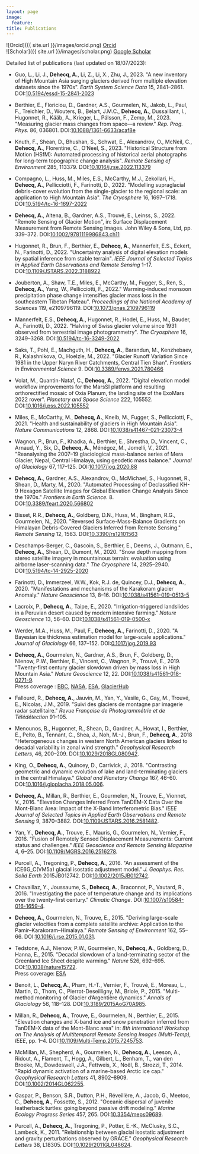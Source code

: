 ```yaml
---
layout: page
image:
  feature:
title: Publications
---
```



![Orcid]({{ site.url }}/images/orcid.png) [Orcid](http://orcid.org/0000-0002-5157-1183)   
![Scholar]({{ site.url }}/images/scholar.png) [Google Scholar](https://scholar.google.fr/citations?user=4Fk2yxUAAAAJ&hl)   

Detailed list of publications (last updated on 18/07/2023):

- Guo, L., Li, J., **Dehecq, A.**, Li, Z., Li, X., Zhu, J., 2023. "A new inventory of High Mountain Asia surging glaciers derived from multiple elevation datasets since the 1970s". *Earth System Science Data* 15, 2841–2861. DOI:[10.5194/essd-15-2841-2023](https://doi.org/10.5194/essd-15-2841-2023)

- Berthier, E., Floriciou, D., Gardner, A.S., Gourmelen, N., Jakob, L., Paul, F., Treichler, D., Wouters, B., Belart, J.M.C., **Dehecq, A.**, Dussaillant, I., Hugonnet, R., Kääb, A., Krieger, L., Pálsson, F., Zemp, M., 2023. "Measuring glacier mass changes from space—a review." *Rep. Prog. Phys.* 86, 036801. DOI:[10.1088/1361-6633/acaf8e](https://doi.org/10.1088/1361-6633/acaf8e)

- Knuth, F., Shean, D., Bhushan, S., Schwat, E., Alexandrov, O., McNeil, C., **Dehecq, A.**, Florentine, C., O’Neel, S., 2023. "Historical Structure from Motion (HSfM): Automated processing of historical aerial photographs for long-term topographic change analysis". *Remote Sensing of Environment* 285, 113379. DOI:[10.1016/j.rse.2022.113379](https://doi.org/10.1016/j.rse.2022.113379)

- Compagno, L., Huss, M., Miles, E.S., McCarthy, M.J., Zekollari, H., **Dehecq, A.**, Pellicciotti, F., Farinotti, D., 2022. "Modelling supraglacial debris-cover evolution from the single-glacier to the regional scale: an application to High Mountain Asia". *The Cryosphere* 16, 1697–1718. DOI:[10.5194/tc-16-1697-2022](https://doi.org/10.5194/tc-16-1697-2022)

- **Dehecq, A.**, Altena, B., Gardner, A.S., Trouvé, E., Leinss, S., 2022. "Remote Sensing of Glacier Motion", in: Surface Displacement Measurement from Remote Sensing Images. John Wiley & Sons, Ltd, pp. 339–372. DOI:[10.1002/9781119986843.ch11](https://doi.org/10.1002/9781119986843.ch11)

- Hugonnet, R., Brun, F., Berthier, E., **Dehecq, A.**, Mannerfelt, E.S., Eckert, N., Farinotti, D., 2022. "Uncertainty analysis of digital elevation models by spatial inference from stable terrain". *IEEE Journal of Selected Topics in Applied Earth Observations and Remote Sensing* 1–17. DOI:[10.1109/JSTARS.2022.3188922](https://doi.org/10.1109/JSTARS.2022.3188922)

- Jouberton, A., Shaw, T.E., Miles, E., McCarthy, M., Fugger, S., Ren, S., **Dehecq, A.**, Yang, W., Pellicciotti, F., 2022." Warming-induced monsoon precipitation phase change intensifies glacier mass loss in the southeastern Tibetan Plateau". *Proceedings of the National Academy of Sciences* 119, e2109796119. DOI:[10.1073/pnas.2109796119](https://doi.org/10.1073/pnas.2109796119)

- Mannerfelt, E.S., **Dehecq, A.**, Hugonnet, R., Hodel, E., Huss, M., Bauder, A., Farinotti, D., 2022. "Halving of Swiss glacier volume since 1931 observed from terrestrial image photogrammetry". *The Cryosphere* 16, 3249–3268. DOI:[10.5194/tc-16-3249-2022](https://doi.org/10.5194/tc-16-3249-2022)

- Saks, T., Pohl, E., Machguth, H., **Dehecq, A.**, Barandun, M., Kenzhebaev, R., Kalashnikova, O., Hoelzle, M., 2022. "Glacier Runoff Variation Since 1981 in the Upper Naryn River Catchments, Central Tien Shan". *Frontiers in Environmental Science* 9. DOI:[10.3389/fenvs.2021.780466](https://doi.org/10.3389/fenvs.2021.780466)

- Volat, M., Quantin-Nataf, C., **Dehecq, A.**, 2022. "Digital elevation model workflow improvements for the MarsSI platform and resulting orthorectified mosaic of Oxia Planum, the landing site of the ExoMars 2022 rover". *Planetary and Space Science* 222, 105552. DOI:[10.1016/j.pss.2022.105552](https://doi.org/10.1016/j.pss.2022.105552)

- Miles, E., McCarthy, M., **Dehecq, A.**, Kneib, M., Fugger, S., Pellicciotti, F., 2021. "Health and sustainability of glaciers in High Mountain Asia". *Nature Communications* 12, 2868. DOI:[10.1038/s41467-021-23073-4](https://doi.org/10.1038/s41467-021-23073-4)

- Wagnon, P., Brun, F., Khadka, A., Berthier, E., Shrestha, D., Vincent, C., Arnaud, Y., Six, D., **Dehecq, A.**, Ménégoz, M., Jomelli, V., 2021. "Reanalysing the 2007–19 glaciological mass-balance series of Mera Glacier, Nepal, Central Himalaya, using geodetic mass balance." *Journal of Glaciology* 67, 117–125. DOI:[10.1017/jog.2020.88](https://doi.org/10.1017/jog.2020.88)

- **Dehecq, A.**, Gardner, A.S., Alexandrov, O., McMichael, S., Hugonnet, R., Shean, D., Marty, M., 2020. "Automated Processing of Declassified KH-9 Hexagon Satellite Images for Global Elevation Change Analysis Since the 1970s." *Frontiers in Earth Science.* 8. DOI:[10.3389/feart.2020.566802](https://doi.org/10.3389/feart.2020.566802)

- Bisset, R.R., **Dehecq, A.**, Goldberg, D.N., Huss, M., Bingham, R.G., Gourmelen, N., 2020. "Reversed Surface-Mass-Balance Gradients on Himalayan Debris-Covered Glaciers Inferred from Remote Sensing." *Remote Sensing* 12, 1563. DOI:[10.3390/rs12101563](https://doi.org/10.3390/rs12101563)
 
- Deschamps-Berger, C., Gascoin, S., Berthier, E., Deems, J., Gutmann, E., **Dehecq, A.**, Shean, D., Dumont, M., 2020. "Snow depth mapping from stereo satellite imagery in mountainous terrain: evaluation using airborne laser-scanning data." *The Cryosphere* 14, 2925–2940. DOI:[10.5194/tc-14-2925-2020](https://doi.org/10.5194/tc-14-2925-2020)

- Farinotti, D., Immerzeel, W.W., Kok, R.J. de, Quincey, D.J., **Dehecq, A.**, 2020. "Manifestations and mechanisms of the Karakoram glacier Anomaly." *Nature Geoscience* 13, 8–16. DOI:[10.1038/s41561-019-0513-5](https://doi.org/10.1038/s41561-019-0513-5)

- Lacroix, P., **Dehecq, A.**, Taipe, E., 2020. "Irrigation-triggered landslides in a Peruvian desert caused by modern intensive farming." *Nature Geoscience* 13, 56–60. DOI:[10.1038/s41561-019-0500-x](https://doi.org/10.1038/s41561-019-0500-x)

- Werder, M.A., Huss, M., Paul, F., **Dehecq, A.**, Farinotti, D., 2020. "A Bayesian ice thickness estimation model for large-scale applications." *Journal of Glaciology* 66, 137–152. DOI:[0.1017/jog.2019.93](https://doi.org/10.1017/jog.2019.93)

- **Dehecq, A.**, Gourmelen, N., Gardner, A.S., Brun, F., Goldberg, D., Nienow, P.W., Berthier, E., Vincent, C., Wagnon, P., Trouvé, E., 2019. "Twenty-first century glacier slowdown driven by mass loss in High Mountain Asia." *Nature Geoscience* 12, 22. DOI:[10.1038/s41561-018-0271-9](https://doi.org/10.1038/s41561-018-0271-9).  
Press coverage : [BBC](https://www.bbc.com/news/science-environment-46502040), [NASA](https://earthobservatory.nasa.gov/images/144376/ice-loss-slows-down-asian-glaciers), [ESA](https://www.esa.int/Our_Activities/Observing_the_Earth/Space_for_our_climate/Slow_flow_for_glaciers_thinning_in_Asia), [GlacierHub](http://glacierhub.org/2019/01/08/ice-loss-gravity-and-asian-glacier-slowdown/)

- Fallourd, R., **Dehecq, A.**, Jauvin, M., Yan, Y., Vasile, G., Gay, M., Trouvé, E., Nicolas, J.M., 2019. "Suivi des glaciers de montagne par imagerie radar satellitaire." *Revue Française de Photogrammétrie et de Télédétection* 91–105.

- Menounos, B., Hugonnet, R., Shean, D., Gardner, A., Howat, I., Berthier, E., Pelto, B., Tennant, C., Shea, J., Noh, M.-J., Brun, F., **Dehecq, A.**, 2018 "Heterogeneous changes in western North American glaciers linked to decadal variability in zonal wind strength." *Geophysical Research Letters*, 46, 200–209. DOI:[10.1029/2018GL080942](https://doi.org/10.1029/2018GL080942).

- King, O., **Dehecq, A.**, Quincey, D., Carrivick, J., 2018. "Contrasting geometric and dynamic evolution of lake and land-terminating glaciers in the central Himalaya." *Global and Planetary Change* 167, 46–60. DOI:[10.1016/j.gloplacha.2018.05.006](https://doi.org/10.1016/j.gloplacha.2018.05.006).

- **Dehecq, A.**, Millan, R., Berthier, E., Gourmelen, N., Trouve, E., Vionnet, V., 2016. "Elevation Changes Inferred From TanDEM-X Data Over the Mont-Blanc Area: Impact of the X-Band Interferometric Bias." *IEEE Journal of Selected Topics in Applied Earth Observations and Remote Sensing* 9, 3870–3882. DOI:[10.1109/JSTARS.2016.2581482](https://doi.org/10.1109/JSTARS.2016.2581482).

- Yan, Y., **Dehecq, A.**, Trouve, E., Mauris, G., Gourmelen, N., Vernier, F., 2016. "Fusion of Remotely Sensed Displacement Measurements: Current status and challenges." *IEEE Geoscience and Remote Sensing Magazine* 4, 6–25. DOI:[10.1109/MGRS.2016.2516278](https://doi.org/10.1109/MGRS.2016.2516278).

- Purcell, A., Tregoning, P., **Dehecq, A.**, 2016. "An assessment of the ICE6G_C(VM5a) glacial isostatic adjustment model." *J. Geophys. Res. Solid Earth* 2015JB012742. DOI:[10.1002/2015JB012742](https://doi.org/10.1002/2015JB012742).

- Chavaillaz, Y., Joussaume, S., **Dehecq, A.**, Braconnot, P., Vautard, R., 2016. "Investigating the pace of temperature change and its implications over the twenty-first century." *Climatic Change*. DOI:[10.1007/s10584-016-1659-4](https://doi.org/10.1007/s10584-016-1659-4).

- **Dehecq, A.**, Gourmelen, N., Trouve, E., 2015. "Deriving large-scale glacier velocities from a complete satellite archive: Application to the Pamir–Karakoram–Himalaya." *Remote Sensing of Environment* 162, 55–66. DOI:[10.1016/j.rse.2015.01.031](https://doi.org/10.1016/j.rse.2015.01.031).

- Tedstone, A.J., Nienow, P.W., Gourmelen, N., **Dehecq, A.**, Goldberg, D., Hanna, E., 2015. "Decadal slowdown of a land-terminating sector of the Greenland Ice Sheet despite warming." *Nature* 526, 692–695. DOI:[10.1038/nature15722](https://doi.org/10.1038/nature15722).  
Press coverage: [ESA](https://www.esa.int/Our_Activities/Observing_the_Earth/Melting_slows_Greenland_ice_flow)

- Benoit, L., **Dehecq, A.**, Pham, H.-T., Vernier, F., Trouvé, E., Moreau, L., Martin, O., Thom, C., Pierrot-Deseilligny, M., Briole, P., 2015. "Multi-method monitoring of Glacier d’Argentière dynamics." *Annals of Glaciology* 56, 118–128. DOI:[10.3189/2015AoG70A985](https://doi.org/10.3189/2015AoG70A985).

- Millan, R., **Dehecq, A.**, Trouve, E., Gourmelen, N., Berthier, E., 2015. "Elevation changes and X-band ice and snow penetration inferred from TanDEM-X data of the Mont-Blanc area" in: *8th International Workshop on The Analysis of Multitemporal Remote Sensing Images (Multi-Temp), IEEE*, pp. 1–4. DOI:[10.1109/Multi-Temp.2015.7245753](https://doi.org/10.1109/Multi-Temp.2015.7245753).

- McMillan, M., Shepherd, A., Gourmelen, N., **Dehecq, A.**, Leeson, A., Ridout, A., Flament, T., Hogg, A., Gilbert, L., Benham, T., van den Broeke, M., Dowdeswell, J.A., Fettweis, X., Noël, B., Strozzi, T., 2014. "Rapid dynamic activation of a marine-based Arctic ice cap." *Geophysical Research Letters* 41, 8902–8909. DOI:[10.1002/2014GL062255](https://doi.org/10.1002/2014GL062255).

- Gaspar, P., Benson, S.R., Dutton, P.H., Réveillère, A., Jacob, G., Meetoo, C., **Dehecq, A.**, Fossette, S., 2012. "Oceanic dispersal of juvenile leatherback turtles: going beyond passive drift modeling." *Marine Ecology Progress Series* 457, 265. DOI:[10.3354/meps09689](https://doi.org/10.3354/meps09689).

- Purcell, A., **Dehecq, A.**, Tregoning, P., Potter, E.-K., McClusky, S.C., Lambeck, K., 2011. "Relationship between glacial isostatic adjustment and gravity perturbations observed by GRACE." *Geophysical Research Letters* 38, L18305. DOI:[10.1029/2011GL048624](https://doi.org/10.1029/2011GL048624).
